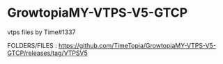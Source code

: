 # GrowtopiaMY-VTPS-V5-GTCP
vtps files by Time#1337


FOLDERS/FILES : https://github.com/TimeTopia/GrowtopiaMY-VTPS-V5-GTCP/releases/tag/VTPSV5
